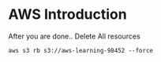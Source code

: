 # AWS Introduction

After you are done.. Delete All resources
```
aws s3 rb s3://aws-learning-98452 --force

```